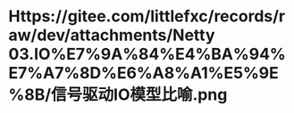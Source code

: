 # Https://gitee.com/littlefxc/records/raw/dev/attachments/Netty 03.IO%E7%9A%84%E4%BA%94%E7%A7%8D%E6%A8%A1%E5%9E%8B/信号驱动IO模型比喻.png

